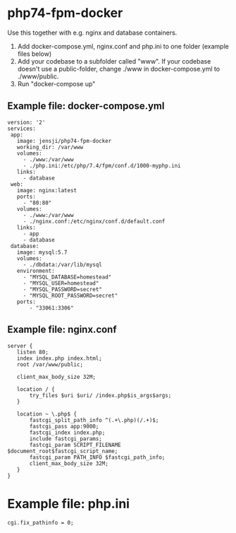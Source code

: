 # php74-fpm-docker

Use this together with e.g. nginx and database containers.

1) Add docker-compose.yml, nginx.conf and php.ini to one folder (example files below)
2) Add your codebase to a subfolder called "www". If your codebase doesn't use a public-folder, change ./www in docker-compose.yml to ./www/public.
3) Run "docker-compose up"

## Example file: docker-compose.yml

```
version: '2'
services:
 app:
   image: jensji/php74-fpm-docker
   working_dir: /var/www
   volumes:
     - ./www:/var/www
     - ./php.ini:/etc/php/7.4/fpm/conf.d/1000-myphp.ini
   links:
     - database
 web:
   image: nginx:latest
   ports:
     - "80:80"
   volumes:
     - ./www:/var/www
     - ./nginx.conf:/etc/nginx/conf.d/default.conf
   links:
     - app
     - database
 database:
   image: mysql:5.7
   volumes:
     - ./dbdata:/var/lib/mysql
   environment:
     - "MYSQL_DATABASE=homestead"
     - "MYSQL_USER=homestead"
     - "MYSQL_PASSWORD=secret"
     - "MYSQL_ROOT_PASSWORD=secret"
   ports:
       - "33061:3306"
```

## Example file: nginx.conf

```
server {
   listen 80;
   index index.php index.html;
   root /var/www/public;

   client_max_body_size 32M;

   location / {
       try_files $uri $uri/ /index.php$is_args$args;
   }

   location ~ \.php$ {
       fastcgi_split_path_info ^(.+\.php)(/.+)$;
       fastcgi_pass app:9000;
       fastcgi_index index.php;
       include fastcgi_params;
       fastcgi_param SCRIPT_FILENAME $document_root$fastcgi_script_name;
       fastcgi_param PATH_INFO $fastcgi_path_info;
       client_max_body_size 32M;
   }
}
```

# Example file: php.ini

```
cgi.fix_pathinfo = 0;
```
